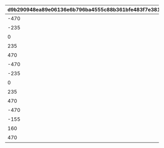 |d9b290948ea89e06136e6b796ba4555c88b361bfe483f7e38125e7d5c56bd335|c6e39101980f3bd19a0cf92a195da22c8580b9efe6474444027451a451b2d112|cecc9040a6cd489247b0d0713f8eaac3a22910cae0febac7d3fd745763d3dbc4|86914db765c735e40bc645c973cb71e1ac278d201b3fd5a6449350ca15532b7c|258b5bb733420988a9e406de8b01607633405928e360459ccaaf215bdd608e43|c7c33947f3441242327eae03e850c224333f7cae0ef6b51c921b905edff752ae|74b081c10379d73aea91ac2bdc81e0f0498373cdba91c0e9726c2e15e92358d7|11e11b52e0fb90042e1351eaaebd576b88f405a2cf6815d79f423db46c4ac345|ca6581304f56fec2bd9b2c1707145e265cba4ae3d838519cdc7fa341215cd688|c15a1bb37213d29402fae8f81013342dd57935a950c6d0b3869de626666ab52d|aaf43e75a47a50efa7e7490891c95322e18ff409fd4aef8be12bf23a8c9113e5|1eff5609979c59cdc5178a9ffd41096854591aa2388f6a4e809fc86be74ddaa6|2a67112681bbd6bac39db8a9a710fe474bce748eefddc139eda1dd1f616cab77|06bbaaba62369811c7b54a96f106d76f3a70623c5396ce2e1fc5d15be11b8c53|0314ee2f4d47e71c9793b50bdb88cbec67402da316d65e7ba79e5ecd9e622601|22fbc822406c439b322f7c0c3c042e4cbde2bab810f819f0bdced8b494ee7449|279297b0ffb8d86766ce2c2a9ac41f2ec9fc1a61d4a322772d450f5856307249|
| --- | --- | --- | --- | --- | --- | --- | --- | --- | --- | --- | --- | --- | --- | --- | --- | --- |
|-470|43200|スィオネ\n樹林|11001001|7200|11001|1|11001001|10|4101401|4201401|100000|4104401|108|4101351|4104351|1|
|-235|43200|ヘリケ巨木|11001002|7200|11001|1|11001002|10|4106401|4203401|100000|4110401|90|4106351|4110351|2|
|0|43200|イオカステ\n岩山|11001003|7200|11001|1|11001003|10|4102401|4201401|100000|4105401|108|4102351|4105351|3|
|235|43200|ハルパリ\n大滝|11001004|7200|11001|1|11001004|10|4108401|4203401|100000|4109401|90|4108351|4109351|4|
|470|43200|ムネメー川|11001005|7200|11001|1|11001005|10|4103401|4201401|100000|4107401|108|4103351|4107351|5|
|-470|43200|アルバ浜堤|11002001|7200|11002|1|11002003|10|4104401|4301401|100000|4201401|108|4301351|4101401|6|
|-235|43200|サダルスド\n砂浜|11002002|7200|11002|1|11002002|10|4110401|4305401|100000|4203401|90|4305351|4106401|7|
|0|43200|ダルリク\n巨岩|11002003|7200|11002|1|11002001|10|4105401|4302401|100000|4201401|108|4302351|4102401|8|
|235|43200|アンカル川|11002004|7200|11002|1|11001005|10|4109401|4304401|100000|4203401|90|4304351|4108401|9|
|470|43200|ダクビア\n森林|11002005|7200|11002|1|11001001|10|4107401|4303401|100000|4201401|108|4303351|4103401|10|
|-470|43200|ミーマス\n洞穴|11003001|7200|11003|1|11003001|10|4101401|4109401|100000|4104401|108|4201351|4201401|11|
|-155|43200|レアント川|11003002|7200|11003|1|11003002|10|4108401|4110401|100000|4102401|90|4202351|4202401|11|
|160|43200|ケランド\n廃墟|11003003|7200|11003|1|11003003|10|4103401|4109401|100000|4105401|108|4203351|4203401|11|
|470|43200|デオネカ\n氷海|11003004|7200|11003|1|11003004|10|4106401|4110401|100000|4107401|90|4204351|4204401|11|